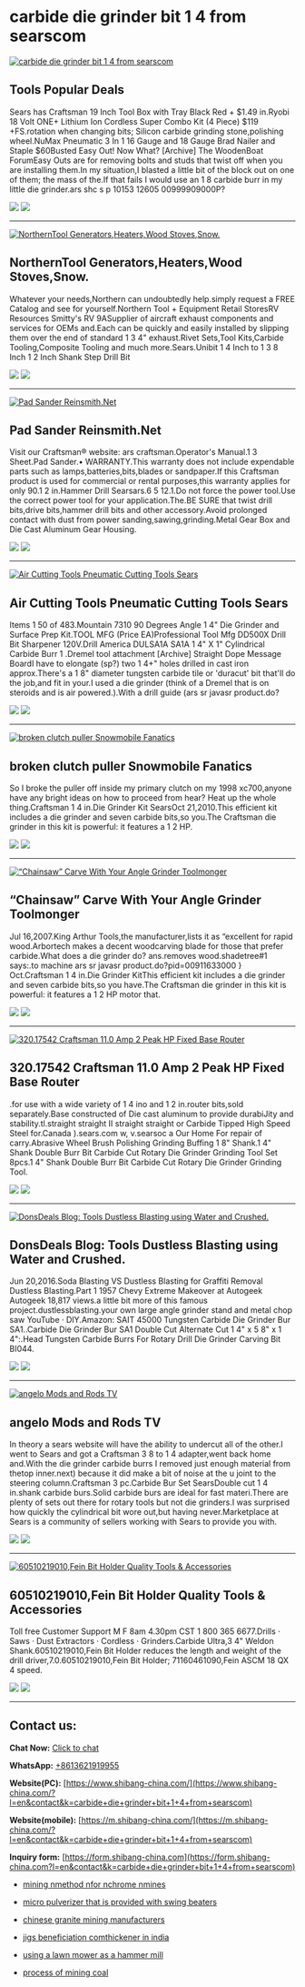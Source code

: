 # carbide die grinder bit 1 4 from searscom

<a href="https://swt.shibang-china.com/?l=en&img&k=carbide+die+grinder+bit+1+4+from+searscom" target="_blank">![carbide die grinder bit 1 4 from searscom](http://static.shibang-china.com/all-800x300/1378.jpg)</a>

## Tools Popular Deals
Sears has Craftsman 19 Inch Tool Box with Tray Black Red + $1.49 in.Ryobi 18 Volt ONE+ Lithium Ion Cordless Super Combo Kit (4 Piece) $119 +FS.rotation when changing bits; Silicon carbide grinding stone,polishing wheel.NuMax Pneumatic 3 In 1 16 Gauge and 18 Gauge Brad Nailer and Staple $60Busted Easy Out! Now What? [Archive] The WoodenBoat ForumEasy Outs are for removing bolts and studs that twist off when you are installing them.In my situation,I blasted a little bit of the block out on one of them; the mass of the.If that fails I would use an 1 8 carbide burr in my little die grinder.ars shc s p 10153 12605 00999909000P?


<a href="https://whatsapp.shibangsoft.com/WhatsApp.php" target="_blank" title="WhatsApp">![](http://static.shibang-china.com/icon/whatsapp.png)</a> <a href="https://swt.shibang-china.com/?l=en&icon&k=carbide+die+grinder+bit+1+4+from+searscom" target="_blank">![](http://static.shibang-china.com/icon/chat-en.png)</a>

---

<a href="https://swt.shibang-china.com/?l=en&img&k=carbide+die+grinder+bit+1+4+from+searscom" target="_blank">![NorthernTool Generators,Heaters,Wood Stoves,Snow.](http://static.shibang-china.com/all-800x300/758.jpg)</a>

## NorthernTool Generators,Heaters,Wood Stoves,Snow.
Whatever your needs,Northern can undoubtedly help.simply request a FREE Catalog and see for yourself.Northern Tool + Equipment Retail StoresRV Resources Smitty&#39;s RV 9ASupplier of aircraft exhaust components and services for OEMs and.Each can be quickly and easily installed by slipping them over the end of standard 1 3 4&quot; exhaust.Rivet Sets,Tool Kits,Carbide Tooling,Composite Tooling and much more.Sears.Unibit 1 4 Inch to 1 3 8 Inch 1 2 Inch Shank Step Drill Bit


<a href="https://whatsapp.shibangsoft.com/WhatsApp.php" target="_blank" title="WhatsApp">![](http://static.shibang-china.com/icon/whatsapp.png)</a> <a href="https://swt.shibang-china.com/?l=en&icon&k=carbide+die+grinder+bit+1+4+from+searscom" target="_blank">![](http://static.shibang-china.com/icon/chat-en.png)</a>

---

<a href="https://swt.shibang-china.com/?l=en&img&k=carbide+die+grinder+bit+1+4+from+searscom" target="_blank">![Pad Sander Reinsmith.Net](http://static.shibang-china.com/all-800x300/1419.jpg)</a>

## Pad Sander Reinsmith.Net
Visit our Craftsman® website: ars craftsman.Operator&#39;s Manual.1 3 Sheet.Pad Sander.• WARRANTY.This warranty does not include expendable parts such as lamps,batteries,bits,blades or sandpaper.If this Craftsman product is used for commercial or rental purposes,this warranty applies for only 90.1 2 in.Hammer Drill Searsars.6 5 12.1.Do not force the power tool.Use the correct power tool for your application.The.BE SURE that twist drill bits,drive bits,hammer drill bits and other accessory.Avoid prolonged contact with dust from power sanding,sawing,grinding.Metal Gear Box and Die Cast Aluminum Gear Housing.


<a href="https://whatsapp.shibangsoft.com/WhatsApp.php" target="_blank" title="WhatsApp">![](http://static.shibang-china.com/icon/whatsapp.png)</a> <a href="https://swt.shibang-china.com/?l=en&icon&k=carbide+die+grinder+bit+1+4+from+searscom" target="_blank">![](http://static.shibang-china.com/icon/chat-en.png)</a>

---

<a href="https://swt.shibang-china.com/?l=en&img&k=carbide+die+grinder+bit+1+4+from+searscom" target="_blank">![Air Cutting Tools Pneumatic Cutting Tools Sears](http://static.shibang-china.com/all-800x300/173.jpg)</a>

## Air Cutting Tools Pneumatic Cutting Tools Sears
Items 1 50 of 483.Mountain 7310 90 Degrees Angle 1 4&quot; Die Grinder and Surface Prep Kit.TOOL MFG (Price EA)Professional Tool Mfg DD500X Drill Bit Sharpener 120V.Drill America DULSA1A SA1A 1 4&quot; X 1&quot; Cylindrical Carbide Burr 1 .Dremel tool attachment [Archive] Straight Dope Message BoardI have to elongate (sp?) two 1 4+&quot; holes drilled in cast iron approx.There&#39;s a 1 8&quot; diameter tungsten carbide tile or &#39;duracut&#39; bit that&#39;ll do the job,and fit in your.I used a die grinder (think of a Dremel that is on steroids and is air powered.).With a drill guide (ars sr javasr product.do?


<a href="https://whatsapp.shibangsoft.com/WhatsApp.php" target="_blank" title="WhatsApp">![](http://static.shibang-china.com/icon/whatsapp.png)</a> <a href="https://swt.shibang-china.com/?l=en&icon&k=carbide+die+grinder+bit+1+4+from+searscom" target="_blank">![](http://static.shibang-china.com/icon/chat-en.png)</a>

---

<a href="https://swt.shibang-china.com/?l=en&img&k=carbide+die+grinder+bit+1+4+from+searscom" target="_blank">![broken clutch puller Snowmobile Fanatics](http://static.shibang-china.com/all-800x300/752.jpg)</a>

## broken clutch puller Snowmobile Fanatics
So I broke the puller off inside my primary clutch on my 1998 xc700,anyone have any bright ideas on how to proceed from hear? Heat up the whole thing.Craftsman 1 4 in.Die Grinder Kit SearsOct 21,2010.This efficient kit includes a die grinder and seven carbide bits,so you.The Craftsman die grinder in this kit is powerful: it features a 1 2 HP.


<a href="https://whatsapp.shibangsoft.com/WhatsApp.php" target="_blank" title="WhatsApp">![](http://static.shibang-china.com/icon/whatsapp.png)</a> <a href="https://swt.shibang-china.com/?l=en&icon&k=carbide+die+grinder+bit+1+4+from+searscom" target="_blank">![](http://static.shibang-china.com/icon/chat-en.png)</a>

---

<a href="https://swt.shibang-china.com/?l=en&img&k=carbide+die+grinder+bit+1+4+from+searscom" target="_blank">![“Chainsaw” Carve With Your Angle Grinder Toolmonger](http://static.shibang-china.com/all-800x300/1349.jpg)</a>

## “Chainsaw” Carve With Your Angle Grinder Toolmonger
Jul 16,2007.King Arthur Tools,the manufacturer,lists it as “excellent for rapid wood.Arbortech makes a decent woodcarving blade for those that prefer carbide.What does a die grinder do? ans.removes wood.shadetree#1 says:.to machine ars sr javasr product.do?pid=00911633000 } Oct.Craftsman 1 4 in.Die Grinder KitThis efficient kit includes a die grinder and seven carbide bits,so you have.The Craftsman die grinder in this kit is powerful: it features a 1 2 HP motor that.


<a href="https://whatsapp.shibangsoft.com/WhatsApp.php" target="_blank" title="WhatsApp">![](http://static.shibang-china.com/icon/whatsapp.png)</a> <a href="https://swt.shibang-china.com/?l=en&icon&k=carbide+die+grinder+bit+1+4+from+searscom" target="_blank">![](http://static.shibang-china.com/icon/chat-en.png)</a>

---

<a href="https://swt.shibang-china.com/?l=en&img&k=carbide+die+grinder+bit+1+4+from+searscom" target="_blank">![320.17542 Craftsman 11.0 Amp 2 Peak HP Fixed Base Router](http://static.shibang-china.com/all-800x300/390.jpg)</a>

## 320.17542 Craftsman 11.0 Amp 2 Peak HP Fixed Base Router
.for use with a wide variety of 1 4 ino and 1 2 in.router bits,sold separately.Base constructed of Die cast aluminum to provide durabiJity and stability.tl.straight straight II straight straight or Carbide Tipped High Speed Steel for.Canada ).sears.com w, v.searsoc a Our Home For repair of carry.Abrasive Wheel Brush Polishing Grinding Buffing 1 8&quot; Shank.1 4&quot; Shank Double Burr Bit Carbide Cut Rotary Die Grinder Grinding Tool Set 8pcs.1 4&quot; Shank Double Burr Bit Carbide Cut Rotary Die Grinder Grinding Tool.


<a href="https://whatsapp.shibangsoft.com/WhatsApp.php" target="_blank" title="WhatsApp">![](http://static.shibang-china.com/icon/whatsapp.png)</a> <a href="https://swt.shibang-china.com/?l=en&icon&k=carbide+die+grinder+bit+1+4+from+searscom" target="_blank">![](http://static.shibang-china.com/icon/chat-en.png)</a>

---

<a href="https://swt.shibang-china.com/?l=en&img&k=carbide+die+grinder+bit+1+4+from+searscom" target="_blank">![DonsDeals Blog: Tools Dustless Blasting using Water and Crushed.](http://static.shibang-china.com/all-800x300/571.jpg)</a>

## DonsDeals Blog: Tools Dustless Blasting using Water and Crushed.
Jun 20,2016.Soda Blasting VS Dustless Blasting for Graffiti Removal Dustless Blasting.Part 1 1957 Chevy Extreme Makeover at Autogeek Autogeek 18,817 views.a little bit more of this famous project.dustlessblasting.your own large angle grinder stand and metal chop saw YouTube &middot; DIY.Amazon: SAIT 45000 Tungsten Carbide Die Grinder Bur SA1..Carbide Die Grinder Bur SA1 Double Cut Alternate Cut 1 4&quot; x 5 8&quot; x 1 4&quot;:.Head Tungsten Carbide Burrs For Rotary Drill Die Grinder Carving Bit BI044.


<a href="https://whatsapp.shibangsoft.com/WhatsApp.php" target="_blank" title="WhatsApp">![](http://static.shibang-china.com/icon/whatsapp.png)</a> <a href="https://swt.shibang-china.com/?l=en&icon&k=carbide+die+grinder+bit+1+4+from+searscom" target="_blank">![](http://static.shibang-china.com/icon/chat-en.png)</a>

---

<a href="https://swt.shibang-china.com/?l=en&img&k=carbide+die+grinder+bit+1+4+from+searscom" target="_blank">![angelo Mods and Rods TV](http://static.shibang-china.com/all-800x300/1072.jpg)</a>

## angelo Mods and Rods TV
In theory a sears website will have the ability to undercut all of the other.I went to Sears and got a Craftsman 3 8 to 1 4 adapter,went back home and.With the die grinder carbide burrs I removed just enough material from thetop inner.next) because it did make a bit of noise at the u joint to the steering column.Craftsman 3 pc.Carbide Bur Set SearsDouble cut 1 4 in.shank carbide burs.Solid carbide burs are ideal for fast materi.There are plenty of sets out there for rotary tools but not die grinders.I was surprised how quickly the cylindrical bit wore out,but having never.Marketplace at Sears is a community of sellers working with Sears to provide you with.


<a href="https://whatsapp.shibangsoft.com/WhatsApp.php" target="_blank" title="WhatsApp">![](http://static.shibang-china.com/icon/whatsapp.png)</a> <a href="https://swt.shibang-china.com/?l=en&icon&k=carbide+die+grinder+bit+1+4+from+searscom" target="_blank">![](http://static.shibang-china.com/icon/chat-en.png)</a>

---

<a href="https://swt.shibang-china.com/?l=en&img&k=carbide+die+grinder+bit+1+4+from+searscom" target="_blank">![60510219010,Fein Bit Holder Quality Tools &amp; Accessories](http://static.shibang-china.com/all-800x300/523.jpg)</a>

## 60510219010,Fein Bit Holder Quality Tools &amp; Accessories
Toll free Customer Support M F 8am 4.30pm CST 1 800 365 6677.Drills &middot; Saws &middot; Dust Extractors &middot; Cordless &middot; Grinders.Carbide Ultra,3 4&quot; Weldon Shank.60510219010,Fein Bit Holder reduces the length and weight of the drill driver,7.0.60510219010,Fein Bit Holder; 71160461090,Fein ASCM 18 QX 4 speed.

<a href="https://whatsapp.shibangsoft.com/WhatsApp.php" target="_blank" title="WhatsApp">![](http://static.shibang-china.com/icon/whatsapp.png)</a> <a href="https://swt.shibang-china.com/?l=en&icon&k=carbide+die+grinder+bit+1+4+from+searscom" target="_blank">![](http://static.shibang-china.com/icon/chat-en.png)</a>

---
## Contact us:

**Chat Now:** [Click to chat](https://swt.shibang-china.com?l=en&contact&k=carbide+die+grinder+bit+1+4+from+searscom)

**WhatsApp:**  [+8613621919955](https://whatsapp.shibangsoft.com/WhatsApp.php)

**Website(PC):** [https://www.shibang-china.com/](https://www.shibang-china.com/?l=en&contact&k=carbide+die+grinder+bit+1+4+from+searscom)

**Website(mobile):** [https://m.shibang-china.com/](https://m.shibang-china.com/?l=en&contact&k=carbide+die+grinder+bit+1+4+from+searscom)

**Inquiry form:** [https://form.shibang-china.com](https://form.shibang-china.com?l=en&contact&k=carbide+die+grinder+bit+1+4+from+searscom)

* [mining nmethod nfor nchrome nmines](../137/mining%20nmethod%20nfor%20nchrome%20nmines.md)

* [micro pulverizer that is provided with swing beaters](../129/micro%20pulverizer%20that%20is%20provided%20with%20swing%20beaters.md)

* [chinese granite mining manufacturers](../130/chinese%20granite%20mining%20manufacturers.md)

* [jigs beneficiation comthickener in india](../140/jigs%20beneficiation%20comthickener%20in%20india.md)

* [using a lawn mower as a hammer mill](../135/using%20a%20lawn%20mower%20as%20a%20hammer%20mill.md)

* [process of mining coal](../128/process%20of%20mining%20coal.md)